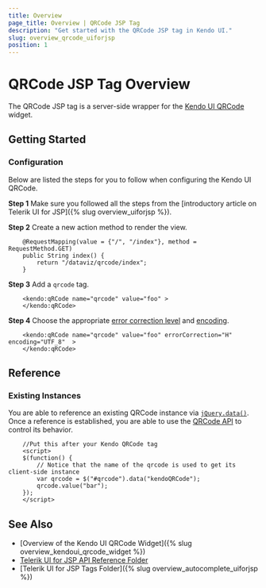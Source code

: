 ```yaml
---
title: Overview
page_title: Overview | QRCode JSP Tag
description: "Get started with the QRCode JSP tag in Kendo UI."
slug: overview_qrcode_uiforjsp
position: 1
---
```


# QRCode JSP Tag Overview

The QRCode JSP tag is a server-side wrapper for the [Kendo UI QRCode](/api/javascript/dataviz/ui/qrcode) widget.

## Getting Started

### Configuration

Below are listed the steps for you to follow when configuring the Kendo UI QRCode.

**Step 1** Make sure you followed all the steps from the [introductory article on Telerik UI for JSP]({% slug overview_uiforjsp %}).

**Step 2** Create a new action method to render the view.



        @RequestMapping(value = {"/", "/index"}, method = RequestMethod.GET)
        public String index() {
            return "/dataviz/qrcode/index";
        }

**Step 3** Add a `qrcode` tag.



        <kendo:qRCode name="qrcode" value="foo" >
        </kendo:qRCode>

**Step 4** Choose the appropriate [error correction level](/api/javascript/dataviz/ui/qrcode/configuration/errorcorrection) and [encoding](/api/javascript/dataviz/ui/qrcode/configuration/encoding).



        <kendo:qRCode name="qrcode" value="foo" errorCorrection="H" encoding="UTF_8"  >
        </kendo:qRCode>

## Reference

### Existing Instances

You are able to reference an existing QRCode instance via [`jQuery.data()`](http://api.jquery.com/jQuery.data/). Once a reference is established, you are able to use the [QRCode API](/api/javascript/dataviz/ui/qrcode#methods) to control its behavior.



        //Put this after your Kendo QRCode tag
        <script>
        $(function() {
            // Notice that the name of the qrcode is used to get its client-side instance
            var qrcode = $("#qrcode").data("kendoQRCode");
            qrcode.value("bar");
        });
        </script>

## See Also

* [Overview of the Kendo UI QRCode Widget]({% slug overview_kendoui_qrcode_widget %})
* [Telerik UI for JSP API Reference Folder](/api/jsp/autocomplete/animation)
* [Telerik UI for JSP Tags Folder]({% slug overview_autocomplete_uiforjsp %})
